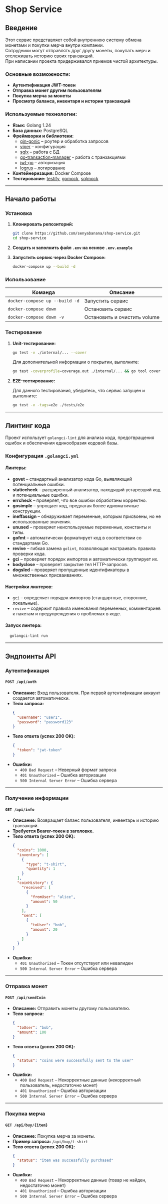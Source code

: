 # Shop Service

## Введение

Этот сервис представляет собой внутреннюю систему обмена монетами и покупки мерча внутри компании.\
Сотрудники могут отправлять друг другу монеты, покупать мерч и отслеживать историю своих транзакций.\
При написании проекта придерживался приемов чистой архитектуры.

### Основные возможности:

- **Аутентификация JWT-токен**
- **Отправка монет другим пользователям**
- **Покупка мерча за монеты**
- **Просмотр баланса, инвентаря и истории транзакций**

### Используемые технологии:

- **Язык:** Golang 1.24
- **База данных:** PostgreSQL
- **Фреймворки и библиотеки:**
    - [gin-gonic](https://github.com/gin-gonic/gin) – роутер и обработка запросов
    - [viper](https://github.com/spf13/viper) – конфигурация
    - [sqlx](https://github.com/jmoiron/sqlx) – работа с БД
    - [go-transaction-manager](https://github.com/avito-tech/go-transaction-manager) - работа с транзакциями
    - [jwt-go](https://github.com/dgrijalva/jwt-go) – авторизация
    - [logrus](https://github.com/sirupsen/logrus) – логирование
- **Контейнеризация:** Docker Compose
- **Тестирование:** [testify](https://github.com/stretchr/testify), [gomock](https://github.com/golang/mock), [sqlmock](https://github.com/DATA-DOG/go-sqlmock)

---

## Начало работы

### Установка

1. **Клонировать репозиторий:**

   ```sh
   git clone https://github.com/senyabanana/shop-service.git
   cd shop-service
   ```

2. **Создать и заполнить файл `.env` на основе `.env.example`**


3. **Запустить сервис через Docker Compose:**

   ```sh
   docker-compose up --build -d
   ```

### Использование

| **Команда**                        | **Описание**                 |
|------------------------------------| ---------------------------- |
| `docker-compose up --build -d`     | Запустить сервис             |
| `docker-compose down`              | Остановить сервис            |
| `docker-compose down -v`           | Остановить и очистить volume |

### Тестирование

1. **Unit-тестирование:**

   ```sh
   go test -v ./internal/... --cover
   ```

   Для дополнительной информации о покрытии, выполните:

   ```sh
   go test -coverprofile=coverage.out ./internal/... && go tool cover -html=coverage.out
   ```

2. **E2E-тестирование:**

   Для данного тестирования, убедитесь, что сервис запущен и выполните:

   ```sh
   go test -v -tags=e2e ./tests/e2e
   ```

---

## Линтинг кода

Проект использует `golangci-lint` для анализа кода, предотвращения ошибок и обеспечения единообразия кодовой базы.

### Конфигурация `.golangci.yml`

#### **Линтеры:**

- **govet** – стандартный анализатор кода Go, выявляющий потенциальные ошибки.
- **staticcheck** – расширенный анализатор, находящий устаревший код и потенциальные ошибки.
- **errcheck** – проверяет, что все ошибки обработаны корректно.
- **gosimple** – упрощает код, предлагая более идиоматичные конструкции.
- **ineffassign** – обнаруживает переменные, которым присвоены, но не использованные значения.
- **unused** – проверяет неиспользуемые переменные, константы и типы.
- **gofmt** – автоматически форматирует код в соответствии со стандартами Go.
- **revive** – гибкая замена `golint`, позволяющая настраивать правила проверки кода.
- **gci** – проверяет порядок импортов и автоматически группирует их.
- **bodyclose** – проверяет закрытие тел HTTP-запросов.
- **dogsled** – проверяет пропущенные идентификаторы в множественных присваиваниях.

#### **Настройки линтеров:**

- `gci` – определяет порядок импортов (стандартные, сторонние, локальные).
- `revive` – содержит правила именования переменных, комментариев к пакетам и предупреждения о проблемах в коде.

#### **Запуск линтера:**

   ```sh
     golangci-lint run
   ```

---

## Эндпоинты API

### **Аутентификация**

#### `POST /api/auth`

- **Описание:** Вход пользователя. При первой аутентификации аккаунт создается автоматически.
- **Тело запроса:**
  ```json
  {
    "username": "user1",
    "password": "password123"
  }
  ```
- **Тело ответа (успех 200 OK):**
  ```json
  {
    "token": "jwt-token"
  }
  ```
- **Ошибки:**
    - `400 Bad Request` – Неверный формат запроса
    - `401 Unauthorized` – Ошибка авторизации
    - `500 Internal Server Error` – Ошибка сервера

---

### **Получение информации**

#### `GET /api/info`

- **Описание:** Возвращает баланс пользователя, инвентарь и историю транзакций.
- **Требуется Bearer-токен в заголовке.**
- **Тело ответа (успех 200 OK):**
  ```json
  {
    "coins": 1000,
    "inventory": [
      {
        "type": "t-shirt",
        "quantity": 1
      }
    ],
    "coinHistory": {
      "received": [
        {
          "fromUser": "alice",
          "amount": 50
        }
      ],
      "sent": [
        {
          "toUser": "bob",
          "amount": 20
        }
      ]
    }
  }
  ```
- **Ошибки:**
    - `401 Unauthorized` – Токен отсутствует или невалиден
    - `500 Internal Server Error` – Ошибка сервера

---

### **Отправка монет**

#### `POST /api/sendCoin`

- **Описание:** Отправить монеты другому пользователю.
- **Тело запроса:**
  ```json
  {
    "toUser": "bob",
    "amount": 100
  }
  ```
- **Тело ответа (успех 200 OK):**
  ```json
  {
    "status": "coins were successfully sent to the user"
  }
  ```
- **Ошибки:**
    - `400 Bad Request` – Некорректные данные (некорректный пользователь, недостаточно монет)
    - `401 Unauthorized` – Ошибка авторизации
    - `500 Internal Server Error` – Ошибка сервера

---

### **Покупка мерча**

#### `GET /api/buy/{item}`

- **Описание:** Покупка мерча за монеты.
- **Пример запроса:** `/api/buy/t-shirt`
- **Тело ответа (успех 200 OK):**
  ```json
  {
    "status": "item was successfully purchased"
  }
  ```
- **Ошибки:**
    - `400 Bad Request` – Некорректные данные (товар не найден, недостаточно монет)
    - `401 Unauthorized` – Ошибка авторизации
    - `500 Internal Server Error` – Ошибка сервера
